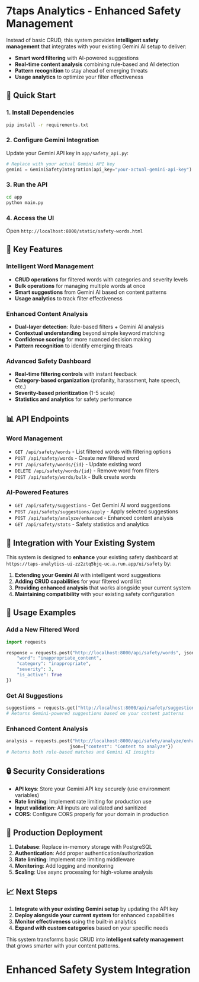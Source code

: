 # 7taps Analytics - Enhanced Safety Management

Instead of basic CRUD, this system provides **intelligent safety management** that integrates with your existing Gemini AI setup to deliver:

- **Smart word filtering** with AI-powered suggestions
- **Real-time content analysis** combining rule-based and AI detection
- **Pattern recognition** to stay ahead of emerging threats
- **Usage analytics** to optimize your filter effectiveness

## 🚀 Quick Start

### 1. Install Dependencies
```bash
pip install -r requirements.txt
```

### 2. Configure Gemini Integration
Update your Gemini API key in `app/safety_api.py`:
```python
# Replace with your actual Gemini API key
gemini = GeminiSafetyIntegration(api_key="your-actual-gemini-api-key")
```

### 3. Run the API
```bash
cd app
python main.py
```

### 4. Access the UI
Open `http://localhost:8000/static/safety-words.html`

## 🧠 Key Features

### Intelligent Word Management
- **CRUD operations** for filtered words with categories and severity levels
- **Bulk operations** for managing multiple words at once
- **Smart suggestions** from Gemini AI based on content patterns
- **Usage analytics** to track filter effectiveness

### Enhanced Content Analysis
- **Dual-layer detection**: Rule-based filters + Gemini AI analysis
- **Contextual understanding** beyond simple keyword matching
- **Confidence scoring** for more nuanced decision making
- **Pattern recognition** to identify emerging threats

### Advanced Safety Dashboard
- **Real-time filtering controls** with instant feedback
- **Category-based organization** (profanity, harassment, hate speech, etc.)
- **Severity-based prioritization** (1-5 scale)
- **Statistics and analytics** for safety performance

## 📊 API Endpoints

### Word Management
- `GET /api/safety/words` - List filtered words with filtering options
- `POST /api/safety/words` - Create new filtered word
- `PUT /api/safety/words/{id}` - Update existing word
- `DELETE /api/safety/words/{id}` - Remove word from filters
- `POST /api/safety/words/bulk` - Bulk create words

### AI-Powered Features
- `GET /api/safety/suggestions` - Get Gemini AI word suggestions
- `POST /api/safety/suggestions/apply` - Apply selected suggestions
- `POST /api/safety/analyze/enhanced` - Enhanced content analysis
- `GET /api/safety/stats` - Safety statistics and analytics

## 🔧 Integration with Your Existing System

This system is designed to **enhance** your existing safety dashboard at `https://taps-analytics-ui-zz2ztq5bjq-uc.a.run.app/ui/safety` by:

1. **Extending your Gemini AI** with intelligent word suggestions
2. **Adding CRUD capabilities** for your filtered word list
3. **Providing enhanced analysis** that works alongside your current system
4. **Maintaining compatibility** with your existing safety configuration

## 🎯 Usage Examples

### Add a New Filtered Word
```python
import requests

response = requests.post("http://localhost:8000/api/safety/words", json={
    "word": "inappropriate_content",
    "category": "inappropriate",
    "severity": 3,
    "is_active": True
})
```

### Get AI Suggestions
```python
suggestions = requests.get("http://localhost:8000/api/safety/suggestions")
# Returns Gemini-powered suggestions based on your content patterns
```

### Enhanced Content Analysis
```python
analysis = requests.post("http://localhost:8000/api/safety/analyze/enhanced", 
                        json={"content": "Content to analyze"})
# Returns both rule-based matches and Gemini AI insights
```

## 🔒 Security Considerations

- **API keys**: Store your Gemini API key securely (use environment variables)
- **Rate limiting**: Implement rate limiting for production use
- **Input validation**: All inputs are validated and sanitized
- **CORS**: Configure CORS properly for your domain in production

## 🚀 Production Deployment

1. **Database**: Replace in-memory storage with PostgreSQL
2. **Authentication**: Add proper authentication/authorization
3. **Rate limiting**: Implement rate limiting middleware
4. **Monitoring**: Add logging and monitoring
5. **Scaling**: Use async processing for high-volume analysis

## 📈 Next Steps

1. **Integrate with your existing Gemini setup** by updating the API key
2. **Deploy alongside your current system** for enhanced capabilities
3. **Monitor effectiveness** using the built-in analytics
4. **Expand with custom categories** based on your specific needs

This system transforms basic CRUD into **intelligent safety management** that grows smarter with your content patterns.
# Enhanced Safety System Integration
